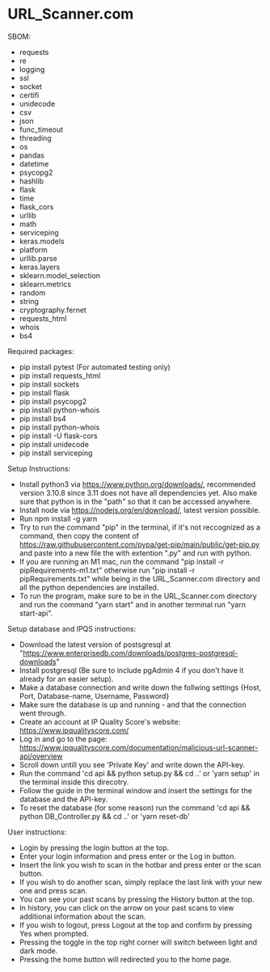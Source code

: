# URL_Scanner.com

SBOM:
* requests
* re
* logging
* ssl
* socket
* certifi
* unidecode
* csv
* json
* func_timeout
* threading
* os
* pandas
* datetime
* psycopg2
* hashlib
* flask
* time
* flask_cors
* urllib
* math
* serviceping
* keras.models
* platform
* urllib.parse
* keras.layers
* sklearn.model_selection
* sklearn.metrics
* random
* string
* cryptography.fernet
* requests_html
* whois
* bs4


Required packages:
 * pip install pytest (For automated testing only)
 * pip install requests_html
 * pip install sockets
 * pip install flask
 * pip install psycopg2
 * pip install python-whois
 * pip install bs4
 * pip install python-whois
 * pip install -U flask-cors
 * pip install unidecode
 * pip install serviceping


Setup Instructions:
 * Install python3 via https://www.python.org/downloads/, recommended version 3.10.8 since 3.11 does not have all dependencies yet.
   Also make sure that python is in the "path" so that it can be accessed anywhere.
 * Install node via https://nodejs.org/en/download/, latest version possible.
 * Run npm install -g yarn
 * Try to run the command "pip" in the terminal, if it's not reccognized as a command, then copy the content of https://raw.githubusercontent.com/pypa/get-pip/main/public/get-pip.py and paste into a new file the with extention ".py" and run with python.
 * If you are running an M1 mac, run the command "pip install -r pipRequirements-m1.txt" otherwise run 
 "pip install -r pipRequirements.txt" while being in the URL_Scanner.com directory and all the python dependencies are installed.
 * To run the program, make sure to be in the URL_Scanner.com directory and run the command "yarn start" and in another terminal run "yarn start-api".


Setup database and IPQS instructions:
 * Download the latest version of postsgresql at "https://www.enterprisedb.com/downloads/postgres-postgresql-downloads"
 * Install postgresql (Be sure to include pgAdmin 4 if you don't have it already for an easier setup).
 * Make a database connection and write down the follwing settings {Host, Port, Database-name, Username, Password}
 * Make sure the database is up and running - and that the connection went through.
 * Create an account at IP Quality Score's website: https://www.ipqualityscore.com/
 * Log in and go to the page: https://www.ipqualityscore.com/documentation/malicious-url-scanner-api/overview
 * Scroll down untill you see 'Private Key' and write down the API-key.
 * Run the command 'cd api && python setup.py && cd ..' or 'yarn setup' in the terminal inside this direcotry.
 * Follow the guide in the terminal window and insert the settings for the database and the API-key.
 * To reset the database (for some reason) run the command 'cd api && python DB_Controller.py && cd ..' or 'yarn reset-db'

User instructions:
 * Login by pressing the login button at the top.
 * Enter your login information and press enter or the Log in button.
 * Insert the link you wish to scan in the hotbar and press enter or the scan button.
 * If you wish to do another scan, simply replace the last link with your new one and press scan.
 * You can see your past scans by pressing the History button at the top.
 * In history, you can click on the arrow on your past scans to view additional information about the scan. 
 * If you wish to logout, press Logout at the top and confirm by pressing Yes when prompted.
 * Pressing the toggle in the top right corner will switch between light and dark mode.
 * Pressing the home button will redirected you to the home page. 
